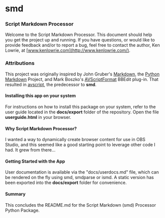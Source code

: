 # smd

### Script Markdown Processor

Welcome to the Script Markdown Processor. This document should help you get the project up and running. If you have questions, or would like to provide feedback and/or to report a bug, feel free to contact the author, Ken Lowrie, at [www.kenlowrie.com](http://www.kenlowrie.com/).

### Attributions

This project was originally inspired by John Gruber's [Markdown](https://daringfireball.net/projects/markdown/), the [Python Markdown](https://github.com/Python-Markdown/markdown) Project, and Mark Boszko's [AVScriptFormat](https://github.com/bobtiki/AVScriptFormat) BBEdit plug-in. That resulted in [avscript](https://github.com/kenlowrie/avscript), the predecessor to **smd**.

#### Installing this app on your system

For instructions on how to install this package on your system, refer to the user guide located in the **docs/export** folder of the repository. Open the file **userguide.html** in your browser.

#### Why Script Markdown Processor?

I wanted a way to dynamically create browser content for use in OBS Studio, and this seemed like a good starting point to leverage other code I had. It grew from there...

#### Getting Started with the App

User documentation is available via the "docs/userdocs.md" file, which can be rendered on the fly using smd, smdparse or ismd. A static version has been exported into the **docs/export** folder for convenience.

#### Summary

This concludes the README.md for the Script Markdown (smd) Processor Python Package.
